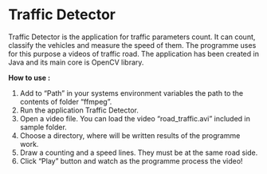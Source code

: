# Traffic Detector

 Traffic Detector is the application for traffic parameters count. It can count, classify the vehicles and measure the speed of them. The programme uses for this purpose a videos of traffic road. The application has been created in Java and its main core is OpenCV library.

**How to use :**

1. Add to “Path” in your systems environment variables the path to the contents of folder “ffmpeg”.
2. Run the application Traffic Detector.
3. Open a video file. You can load the video “road_traffic.avi” included in sample folder.
4. Choose a directory, where will be written results of the programme work.
5. Draw a counting and a speed lines. They must be at the same road side.
6. Click “Play” button and watch as the programme process the video!
